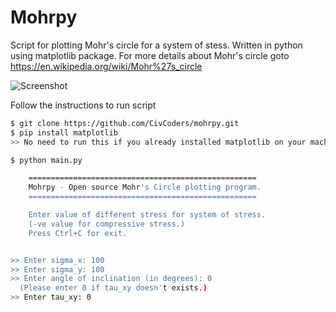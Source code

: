 # Mohrpy

Script for plotting Mohr's circle for a system of stess. Written in python using matplotlib package. For more details about Mohr's circle goto https://en.wikipedia.org/wiki/Mohr%27s_circle

![Screenshot](https://s14.postimg.org/4vfa378kh/Screenshot_from_2016_10_31_00_10_19.png)

Follow the instructions to run script

```bash
$ git clone https://github.com/CivCoders/mohrpy.git
$ pip install matplotlib
>> No need to run this if you already installed matplotlib on your machine.

$ python main.py

    ===================================================
    Mohrpy - Open source Mohr's Circle plotting program.
    ===================================================

    Enter value of different stress for system of stress.
    (-ve value for compressive stress.)
    Press Ctrl+C for exit.


>> Enter sigma_x: 100
>> Enter sigma_y: 100
>> Enter angle of inclination (in degrees): 0
  (Please enter 0 if tau_xy doesn't exists.)
>> Enter tau_xy: 0
```